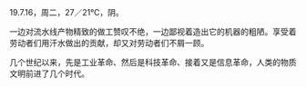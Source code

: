 <link href="../../css/style.css" rel="stylesheet" type="text/css" />

<span class="fzzy">19.7.16，周二，27／21℃，阴。

<div class="p">

一边对流水线产物精致的做工赞叹不绝，一边鄙视着造出它的机器的粗陋。享受着劳动者们用汗水做出的贡献，却又对劳动者们不屑一顾。

几个世纪以来，先是工业革命、然后是科技革命、接着又是信息革命，人类的物质文明前进了几个时代。


